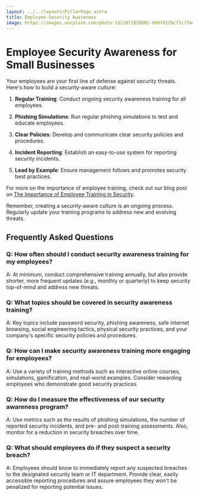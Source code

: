 ```yaml
---
layout: ../../layouts/PillarPage.astro
title: Employee Security Awareness
image: https://images.unsplash.com/photo-1522071820081-009f0129c71c?fm=jpg&q=60&w=3000&ixlib=rb-4.0.3&ixid=M3wxMjA3fDB8MHxzZWFyY2h8MTh8fHNtYWxsJTIwYnVzaW5lc3MlMjB3b2tyaW5nfGVufDB8fDB8fHww
---
```


# Employee Security Awareness for Small Businesses

Your employees are your first line of defense against security threats. Here's how to build a security-aware culture:

1. **Regular Training**: Conduct ongoing security awareness training for all employees.

2. **Phishing Simulations**: Run regular phishing simulations to test and educate employees.

3. **Clear Policies**: Develop and communicate clear security policies and procedures.

4. **Incident Reporting**: Establish an easy-to-use system for reporting security incidents.

5. **Lead by Example**: Ensure management follows and promotes security best practices.

For more on the importance of employee training, check out our blog post on [The Importance of Employee Training in Security](/blog/importance-of-employee-training).

Remember, creating a security-aware culture is an ongoing process. Regularly update your training programs to address new and evolving threats.

## Frequently Asked Questions

### Q: How often should I conduct security awareness training for my employees?
A: At minimum, conduct comprehensive training annually, but also provide shorter, more frequent updates (e.g., monthly or quarterly) to keep security top-of-mind and address new threats.

### Q: What topics should be covered in security awareness training?
A: Key topics include password security, phishing awareness, safe internet browsing, social engineering tactics, physical security practices, and your company's specific security policies and procedures.

### Q: How can I make security awareness training more engaging for employees?
A: Use a variety of training methods such as interactive online courses, simulations, gamification, and real-world examples. Consider rewarding employees who demonstrate good security practices.

### Q: How do I measure the effectiveness of our security awareness program?
A: Use metrics such as the results of phishing simulations, the number of reported security incidents, and pre- and post-training assessments. Also, monitor for a reduction in security breaches over time.

### Q: What should employees do if they suspect a security breach?
A: Employees should know to immediately report any suspected breaches to the designated security team or IT department. Provide clear, easily accessible reporting procedures and assure employees they won't be penalized for reporting potential issues.
